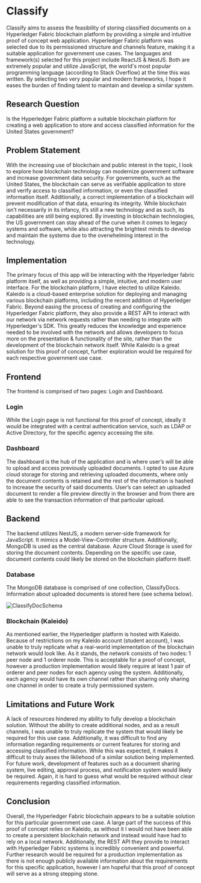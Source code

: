 # Classify
Classify aims to assess the feasibility of storing classified documents on a Hyperledger Fabric blockchain platform by providing a simple and intuitive proof of concept web application. Hyperledger Fabric platform was selected due to its permissioned structure and channels feature, making it a suitable application for government use cases. The languages and framework(s) selected for this project include ReactJS & NestJS. Both are extremely popular and utilize JavaScript, the world's most popular programming language (according to Stack Overflow) at the time this was written. By selecting two very popular and modern frameworks, I hope it eases the burden of finding talent to maintain and develop a similar system. 

## Research Question
Is the Hyperledger Fabric platform a suitable blockchain platform for creating a web application to store and access classified information for the United States government?

## Problem Statement
With the increasing use of blockchain and public interest in the topic, I look to explore how blockchain technology can modernize government software and increase government data security. For governments, such as the United States, the blockchain can serve as verifiable application to store and verify access to classified information, or even the classified information itself. Additionally, a correct implementation of a blockchain will prevent modification of that data, ensuring its integrity. While blockchain isn’t necessarily in its infancy, it’s still a new technology and as such, its capabilities are still being explored. By investing in blockchain technologies, the US government can stay ahead of the curve when it comes to legacy systems and software, while also attracting the brightest minds to develop and maintain the systems due to the overwhelming interest in the technology. 

## Implementation
The primary focus of this app will be interacting with the Hpyerledger fabric platform itself, as well as providing a simple, intuitive, and modern user interface. For the blockchain platform, I have elected to utilize Kaleido. Kaleido is a cloud-based enterprise solution for deploying and managing various blockchain platforms, including the recent addition of Hyperledger Fabric. Beyond easing the process of creating and configuring the Hyperledger Fabric platform, they also provide a REST API to interact with our network via network requests rather than needing to integrate with Hyperledger's SDK. This greatly reduces the knowledge and experience needed to be involved with the network and allows developers to focus more on the presentation & functionality of the site, rather than the development of the blockchain network itself. While Kaleido is a great solution for this proof of concept, further exploration would be required for each respective government use case.

## Frontend
The frontend is comprised of two pages: Login and Dashboard. 

### Login 
While the Login page is not functional for this proof of concept, ideally it would be integrated with a central authentication service, such as LDAP or Active Directory, for the specific agency accessing the site. 

### Dashboard
The dashboard is the hub of the application and is where user’s will be able to upload and access previously uploaded documents. I opted to use Azure cloud storage for storing and retrieving uploaded documents, where only the document contents is retained and the rest of the information is hashed to increase the security of said documents. User’s can select an uploaded document to render a file preview directly in the browser and from there are able to see the transaction information of that particular upload. 

## Backend
The backend utilizes NestJS, a modern server-side framework for JavaScript. It mimics a Model-View-Controller structure. Additionally, MongoDB is used as the central database. Azure Cloud Storage is used for storing the document contents. Depending on the specific use case, document contents could likely be stored on the blockchain platform itself.

### Database
The MongoDB database is comprised of one collection, ClassifyDocs. Information about uploaded documents is stored here (see schema below).

![ClassifyDocSchema](https://user-images.githubusercontent.com/21129955/162629571-995cb131-a5ef-40bc-9844-76901460d113.png)


### Blockchain (Kaleido)
As mentioned earlier, the Hyperledger platform is hosted with Kaleido. Because of restrictions on my Kaleido account (student account), I was unable to truly replicate what a real-world implementation of the blockchain network would look like. As it stands, the network consists of two nodes: 1 peer node and 1 orderer node. This is acceptable for a proof of concept, however a production implementation would likely require at least 1 pair of orderer and peer nodes for each agency using the system. Additionally, each agency would have its own channel rather than sharing only sharing one channel in order to create a truly permissioned system. 

## Limitations and Future Work
A lack of resources hindered my ability to fully develop a blockchain solution. Without the ability to create additional nodes, and as a result channels, I was unable to truly replicate the system that would likely be required for this use case. Additionally, it was difficult to find any information regarding requirements or current features for storing and accessing classified information. While this was expected, it makes it difficult to truly asses the likliehood of a similar solution being implemented. For future work, development of features such as a document sharing system, live editing, approval process, and notificaiton system would likely be required. Again, it is hard to guess what would be required without clear requirements regarding classified information. 

## Conclusion
Overall, the Hyperledger Fabric blockchain appears to be a suitable solution for this particular government use case. A large part of the success of this proof of concept relies on Kaleido, as without it I would not have been able to create a persistent blockchain network and instead would have had to rely on a local network. Additionally, the REST API they provide to interact with Hyperledger Fabric systems is incredibly convenient and powerful. Further research would be required for a production implementation as there is not enough publicly available information about the requirements for this specific application, however I am hopeful that this proof of concept will serve as a strong stepping stone.
